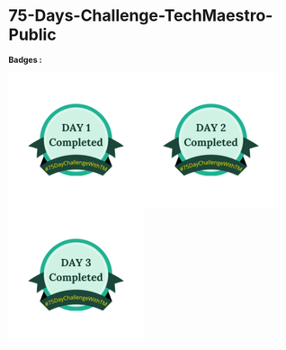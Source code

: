 # 75-Days-Challenge-TechMaestro-Public

<strong>Badges :</strong>

<a href="url"><img src="https://github.com/techandhack/images/blob/main/20220323_113132_0000.png" align="left" height="240" width="240" ></a>

<a href="url"><img src="https://github.com/techandhack/images/blob/main/20220323_195524_0000.png" align="left" height="240" width="240" ></a>

<a href="url"><img src="https://github.com/techandhack/images/blob/main/20220323_195600_0000.png" align="left" height="240" width="240" ></a>

